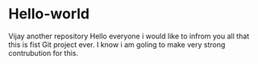 # Hello-world
Vijay another repository
Hello everyone i would like to infrom you all that this is fist Git project ever.
I know i am goling to make very strong contrubution for this.

